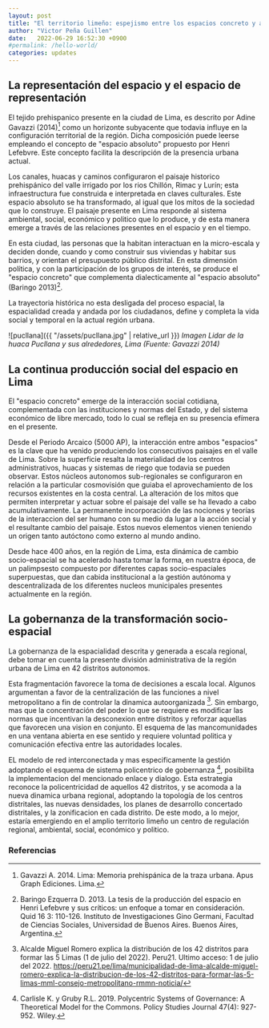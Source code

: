 ```yaml
---
layout: post
title: "El territorio limeño: espejismo entre los espacios concreto y abstracto"
author: "Victor Peña Guillen"
date:   2022-06-29 16:52:30 +0900
#permalink: /hello-world/
categories: updates
---
```


## La representación del espacio y el espacio de representación

El tejido prehispanico presente en la ciudad de Lima, es descrito por Adine Gavazzi (2014)[^1] como un horizonte subyacente que todavia influye en la configuración territorial de la región. Dicha composición puede leerse empleando el concepto de "espacio absoluto" propuesto por Henri Lefebvre. Este concepto facilita la descripción de la presencia urbana actual.

Los canales, huacas y caminos configuraron el paisaje historico prehispánico del valle irrigado por los rios Chillón, Rimac y Lurín; esta infraestructura fue construida e interpretada en claves culturales. Este espacio absoluto se ha transformado, al igual que los mitos de la sociedad que lo construye. El paisaje presente en Lima responde al sistema ambiental, social, económico y politico que lo produce, y de esta manera emerge a través de las relaciones presentes en el espacio y en el tiempo.

En esta ciudad, las personas que la habitan interactuan en la micro-escala y deciden donde, cuando y como construir sus viviendas y habitar sus barrios, y orientan el presupuesto público distrital. En esta dimensión política, y con la participación de los grupos de interés, se produce el "espacio concreto" que complementa dialecticamente al "espacio absoluto" (Baringo 2013)[^2].

La trayectoria histórica no esta desligada del proceso espacial, la espacialidad creada y andada por los ciudadanos, define y completa la vida social y temporal en la actual región urbana.

![pucllana]({{ "/assets/pucllana.jpg" | relative_url }})
*Imagen Lidar de la huaca Pucllana y sus alrededores, Lima (Fuente: Gavazzi 2014)*

## La continua producción social del espacio en Lima

El "espacio concreto" emerge de la interacción social cotidiana, complementada con las instituciones y normas del Estado, y del sistema económico de libre mercado, todo lo cual se refleja en su presencia efímera en el presente.

Desde el Periodo Arcaico (5000 AP), la interacción entre ambos "espacios" es la clave que ha venido produciendo los consecutivos paisajes en el valle de Lima. Sobre la superficie resalta la materialidad de los centros administrativos, huacas y sistemas de riego que todavia se pueden observar. Estos núcleos autonomos sub-regionales se configuraron en relación a la particular cosmovisión que guiaba el aprovechamiento de los recursos existentes en la costa central. La alteración de los mitos que permiten interpretar y actuar sobre el paisaje del valle se ha llevado a cabo acumulativamente. La permanente incorporación de las nociones y teorías de la interaccion del ser humano con su medio da lugar a la acción social y el resultante cambio del paisaje. Estos nuevos elementos vienen teniendo un origen tanto autóctono como externo al mundo andino.

Desde hace 400 años, en la región de Lima, esta dinámica de cambio socio-espacial se ha acelerado hasta tomar la forma, en nuestra época, de un palimpsesto compuesto por diferentes capas socio-espaciales superpuestas, que dan cabida institucional a la gestión autónoma y descentralizada de los diferentes nucleos municipales presentes actualmente en la región.

## La gobernanza de la transformación socio-espacial

La gobernanza de la espacialidad descrita y generada a escala regional, debe tomar en cuenta la presente división administrativa de la región urbana de Lima en 42 distritos autonomos.

Esta fragmentación favorece la toma de decisiones a escala local.
Algunos argumentan a favor de la centralización de las funciones a nivel metropolitano a fin de controlar la dinamica autoorganizada [^3]. Sin embargo, mas que la concentración del poder lo que se requiere es modificar las normas que incentivan la desconexion entre distritos y reforzar aquellas que favorecen una vision en conjunto. El esquema de las mancomunidades en una ventana abierta en ese sentido y requiere voluntad politica y comunicación efectiva entre las autoridades locales.

EL modelo de red interconectada y mas especificamente la gestión adoptando el esquema de sistema policentrico de gobernanza [^4], posibilita la implementacion del mencionado enlace y dialogo. Esta estrategia reconoce la policentricidad de aquellos 42 distritos, y se acomoda a la nueva dinamica urbana regional, adoptando la topología de los centros distritales, las nuevas densidades, los planes de desarrollo concertado distritales, y la zonificacion en cada distrito. De este modo, a lo mejor, estaría emergiendo en el amplio territorio limeño un centro de regulación regional, ambiental, social, económico y politico.

### Referencias

[^1]: Gavazzi A. 2014. Lima: Memoria prehispánica de la traza urbana. Apus Graph Ediciones. Lima.

[^2]: Baringo Ezquerra D. 2013. La tesis de la producción del espacio en Henri Lefebvre y sus críticos: un enfoque a tomar en consideración. Quid 16 3: 110-126. Instituto de Investigaciones Gino Germani, Facultad de Ciencias Sociales, Universidad de Buenos Aires. Buenos Aires, Argentina.

[^3]: Alcalde Miguel Romero explica la distribución de los 42 distritos para formar las 5 Limas (1 de julio del 2022). Peru21. Ultimo acceso: 1 de julio del 2022. <https://peru21.pe/lima/municipalidad-de-lima-alcalde-miguel-romero-explica-la-distribucion-de-los-42-distritos-para-formar-las-5-limas-mml-consejo-metropolitano-rmmn-noticia/>

[^4]: Carlisle K. y Gruby R.L. 2019. Polycentric Systems of Governance: A Theoretical Model for the Commons. Policy Studies Journal 47(4): 927-952. Wiley.
